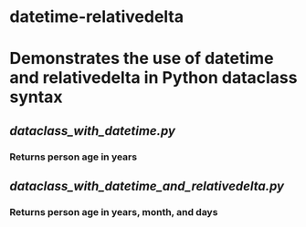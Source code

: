 # datetime-relativedelta

# Demonstrates the use of datetime and relativedelta in Python dataclass syntax 

## **_dataclass_with_datetime.py_**

### Returns person age in years

## **_dataclass_with_datetime_and_relativedelta.py_**

### Returns person age in years, month, and days 
